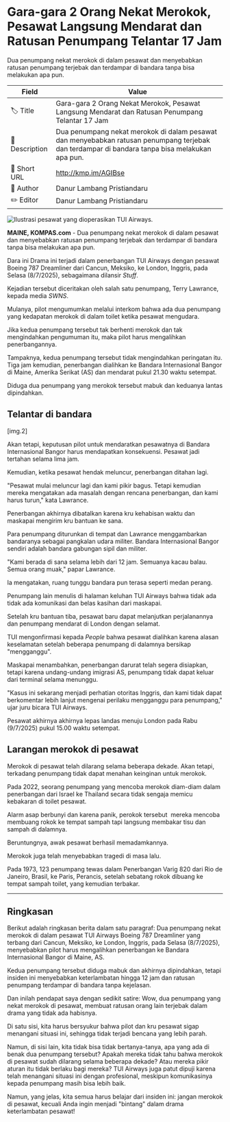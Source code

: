 # Gara-gara 2 Orang Nekat Merokok, Pesawat Langsung Mendarat dan Ratusan Penumpang Telantar 17 Jam

Dua penumpang nekat merokok di dalam pesawat dan menyebabkan ratusan penumpang terjebak dan terdampar di bandara tanpa bisa melakukan apa pun.

| Field         | Value                                                       |
|---------------|-------------------------------------------------------------|
| 🏷️ Title       | Gara-gara 2 Orang Nekat Merokok, Pesawat Langsung Mendarat dan Ratusan Penumpang Telantar 17 Jam |
| 📝 Description | Dua penumpang nekat merokok di dalam pesawat dan menyebabkan ratusan penumpang terjebak dan terdampar di bandara tanpa bisa melakukan apa pun. |
| 🔗 Short URL   | http://kmp.im/AGIBse |
| 👤 Author      | Danur Lambang Pristiandaru |
| ✏️ Editor      | Danur Lambang Pristiandaru |

![Ilustrasi pesawat yang dioperasikan TUI Airways.](https://asset.kompas.com/crops/DbOfSxqU0InQVkAiX3FBiYJL1pI=/0x0:1200x800/750x500/data/photo/2025/07/11/68711a703916f.jpg)

**MAINE, KOMPAS.com** - Dua penumpang nekat merokok di dalam pesawat dan menyebabkan ratusan penumpang terjebak dan terdampar di bandara tanpa bisa melakukan apa pun.

Dara ini Drama ini terjadi dalam penerbangan TUI Airways dengan pesawat Boeing 787 Dreamliner dari Cancun, Meksiko, ke London, Inggris, pada Selasa (8/7/2025), sebagaimana dilansir *Stuff*.

Kejadian tersebut diceritakan oleh salah satu penumpang, Terry Lawrance, kepada media *SWNS*.

Mulanya, pilot mengumumkan melalui interkom bahwa ada dua penumpang yang kedapatan merokok di dalam toilet ketika pesawat mengudara.

Jika kedua penumpang tersebut tak berhenti merokok dan tak mengindahkan pengumuman itu, maka pilot harus mengalihkan penerbangannya.

Tampaknya, kedua penumpang tersebut tidak mengindahkan peringatan itu. Tiga jam kemudian, penerbangan dialihkan ke Bandara Internasional Bangor di Maine, Amerika Serikat (AS) dan mendarat pukul 21.30 waktu setempat.

Diduga dua penumpang yang merokok tersebut mabuk dan keduanya lantas dipindahkan.

## Telantar di bandara

\[img.2\]

Akan tetapi, keputusan pilot untuk mendaratkan pesawatnya di Bandara Internasional Bangor harus mendapatkan konsekuensi. Pesawat jadi tertahan selama lima jam.

Kemudian, ketika pesawat hendak meluncur, penerbangan ditahan lagi.

\"Pesawat mulai meluncur lagi dan kami pikir bagus. Tetapi kemudian mereka mengatakan ada masalah dengan rencana penerbangan, dan kami harus turun,\" kata Lawrance.

Penerbangan akhirnya dibatalkan karena kru kehabisan waktu dan maskapai mengirim kru bantuan ke sana.

Para penumpang diturunkan di tempat dan Lawrance menggambarkan bandaranya sebagai pangkalan udara militer. Bandara Internasional Bangor sendiri adalah bandara gabungan sipil dan militer.

\"Kami berada di sana selama lebih dari 12 jam. Semuanya kacau balau. Semua orang muak,\" papar Lawrance.

Ia mengatakan, ruang tunggu bandara pun terasa seperti medan perang.

Penumpang lain menulis di halaman keluhan TUI Airways bahwa tidak ada tidak ada komunikasi dan belas kasihan dari maskapai. 

Setelah kru bantuan tiba, pesawat baru dapat melanjutkan perjalanannya dan penumpang mendarat di London dengan selamat.

TUI mengonfirmasi kepada *People* bahwa pesawat dialihkan karena alasan keselamatan setelah beberapa penumpang di dalamnya bersikap \"mengganggu\".

Maskapai menambahkan, penerbangan darurat telah segera disiapkan, tetapi karena undang-undang imigrasi AS, penumpang tidak dapat keluar dari terminal selama menunggu.

\"Kasus ini sekarang menjadi perhatian otoritas Inggris, dan kami tidak dapat berkomentar lebih lanjut mengenai perilaku mengganggu para penumpang,\" ujar juru bicara TUI Airways.

Pesawat akhirnya akhirnya lepas landas menuju London pada Rabu (9/7/2025) pukul 15.00 waktu setempat.

## Larangan merokok di pesawat

Merokok di pesawat telah dilarang selama beberapa dekade. Akan tetapi, terkadang penumpang tidak dapat menahan keinginan untuk merokok.

Pada 2022, seorang penumpang yang mencoba merokok diam-diam dalam penerbangan dari Israel ke Thailand secara tidak sengaja memicu kebakaran di toilet pesawat.

Alarm asap berbunyi dan karena panik, perokok tersebut  mereka mencoba membuang rokok ke tempat sampah tapi langsung membakar tisu dan sampah di dalamnya.

Beruntungnya, awak pesawat berhasil memadamkannya.

Merokok juga telah menyebabkan tragedi di masa lalu. 

Pada 1973, 123 penumpang tewas dalam Penerbangan Varig 820 dari Rio de Janeiro, Brasil, ke Paris, Perancis, setelah sebatang rokok dibuang ke tempat sampah toilet, yang kemudian terbakar.

---
## Ringkasan

Berikut adalah ringkasan berita dalam satu paragraf: Dua penumpang nekat merokok di dalam pesawat TUI Airways Boeing 787 Dreamliner yang terbang dari Cancun, Meksiko, ke London, Inggris, pada Selasa (8/7/2025), menyebabkan pilot harus mengalihkan penerbangan ke Bandara Internasional Bangor di Maine, AS.

 Kedua penumpang tersebut diduga mabuk dan akhirnya dipindahkan, tetapi insiden ini menyebabkan keterlambatan hingga 12 jam dan ratusan penumpang terdampar di bandara tanpa kejelasan.



Dan inilah pendapat saya dengan sedikit satire: Wow, dua penumpang yang nekat merokok di pesawat, membuat ratusan orang lain terjebak dalam drama yang tidak ada habisnya.

 Di satu sisi, kita harus bersyukur bahwa pilot dan kru pesawat sigap menangani situasi ini, sehingga tidak terjadi bencana yang lebih parah.

 Namun, di sisi lain, kita tidak bisa tidak bertanya-tanya, apa yang ada di benak dua penumpang tersebut? Apakah mereka tidak tahu bahwa merokok di pesawat sudah dilarang selama beberapa dekade? Atau mereka pikir aturan itu tidak berlaku bagi mereka? TUI Airways juga patut dipuji karena telah menangani situasi ini dengan profesional, meskipun komunikasinya kepada penumpang masih bisa lebih baik.

 Namun, yang jelas, kita semua harus belajar dari insiden ini: jangan merokok di pesawat, kecuali Anda ingin menjadi "bintang" dalam drama keterlambatan pesawat!
